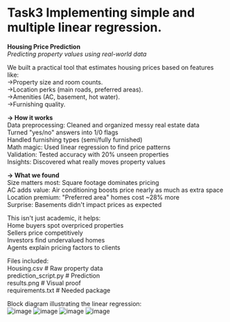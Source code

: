 # Task3  Implementing simple and multiple linear regression.

**Housing Price Prediction**                                                                                                                                         
*Predicting property values using real-world data*

We built a practical tool that estimates housing prices based on features like:                                                                                     
->Property size and room counts.                                                                                                                                    
->Location perks (main roads, preferred areas).                                                                                                                     
->Amenities (AC, basement, hot water).                                                                                                                               
->Furnishing quality.                                                                                                                                              
                                                                                                                                                                      
**-> How it works**                                                                                                                                                  
Data preprocessing: Cleaned and organized messy real estate data                                                                                                     
Turned "yes/no" answers into 1/0 flags                                                                                                                               
Handled furnishing types (semi/fully furnished)                                                                                                                      
Math magic: Used linear regression to find price patterns                                                                                                            
Validation: Tested accuracy with 20% unseen properties                                                                                                               
Insights: Discovered what really moves property values                                                                                                               

**-> What we found**                                                                                                                                                 
Size matters most: Square footage dominates pricing                                                                                                                  
AC adds value: Air conditioning boosts price nearly as much as extra space                                                                                           
Location premium: "Preferred area" homes cost ~28% more                                                                                                              
Surprise: Basements didn't impact prices as expected                                                                                                                 

This isn't just academic, it helps:                                                                                                                                  
Home buyers spot overpriced properties                                                                                                                               
Sellers price competitively                                                                                                                                          
Investors find undervalued homes                                                                                                                                     
Agents explain pricing factors to clients                                                                                                                            

Files included:                                                                                                                                                      
Housing.csv           # Raw property data                                                                                                                            
prediction_script.py  # Prediction                                                                                                                                   
results.png           # Visual proof                                                                                                                                 
requirements.txt      # Needed package                                                                                                                               

Block diagram illustrating the linear regression:                                                                                                                    
![image](https://github.com/user-attachments/assets/5bbe0cce-6222-4cb7-a6f8-9177259843f2)
![image](https://github.com/user-attachments/assets/b4b403bd-e2eb-4fb3-824c-241814dd394b)
![image](https://github.com/user-attachments/assets/9c2a7779-dd55-4549-bf4f-655ce998561a)
![image](https://github.com/user-attachments/assets/528205ba-fa77-4ec0-9ae4-90e80f49139f)
